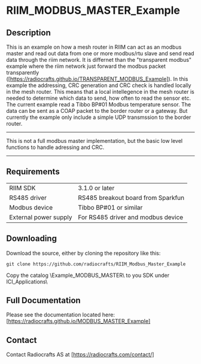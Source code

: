 # RIIM_MODBUS_MASTER_Example

## Description
This is an example on how a mesh router in RIIM can act as an modbus master and read out data from one or more modbus/rtu slave and send read data through the riim network.
It is differnet than the "transparent modbus" example where the riim network just forward the modbus packet transparently ([https://radiocrafts.github.io/TRANSPARENT_MODBUS_Example]).
In this example the addressing, CRC generation and CRC check is handled locally in the mesh router. This means that a local intellegence in the mesh router is needed to determine which data to send, how often to read the sensor etc. The current example read a Tibbo BP#01 Modbus temperature sensor. The data can be sent as a COAP packet to the border router or a gateway. But currently the example only include a simple UDP transmssion to the border router.

---

This is not a full modbus master implementation, but the basic low level functions to handle adressing and CRC.

---

## Requirements
|                   |                   |
| ----------------- | ----------------- |
| RIIM SDK          | 3.1.0 or later    |
| RS485 driver      | RS485 breakout board from Sparkfun  |
| Modbus device     | Tibbo BP#01 or similar |
| External power supply | For RS485 driver and modbus device  |


## Downloading
Download the source, either by cloning the repository like this:

`
git clone https://github.com/radiocrafts/RIIM_Modbus_Master_Example
`

Copy the catalog \Example_MODBUS_MASTER\ to you SDK under ICI_Applications\


## Full Documentation
Please see the documentation located here:
[https://radiocrafts.github.io/MODBUS_MASTER_Example]

## Contact
Contact Radiocrafts AS at [https://radiocrafts.com/contact/]